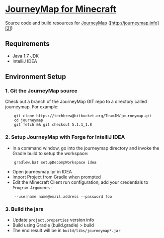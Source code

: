 # [JourneyMap for Minecraft][1]

Source code and build resources for [JourneyMap][2] ([http://journeymap.info][2])

## Requirements

* Java 1.7 JDK
* IntelliJ IDEA

## Environment Setup

### 1. Git the JourneyMap source

Check out a branch of the JourneyMap GIT repo to a directory called journeymap.  For example:

```
    git clone https://techbrew@bitbucket.org/TeamJM/journeymap.git
    cd journeymap
    git fetch && git checkout 5.1.1_1.8
```

### 2. Setup JourneyMap with Forge for IntelliJ IDEA

* In a command window, go into the journeymap directory and invoke the Gradle build to setup the workspace:

```
    gradlew.bat setupDecompWorkspace idea
```

* Open journeymap.ipr in IDEA
* Import Project from Gradle when prompted
* Edit the Minecraft Client run configuration, add your credentials to `Program Arguments`: 

```
    --username name@email.address --password foo
```

### 3. Build the jars

* Update `project.properties` version info
* Build using Gradle (build.gradle) > build
* The end result will be in `build/libs/journeymap*.jar`

[1]: https://bitbucket.org/TeamJM/journeymap
[2]: http://journeymap.info